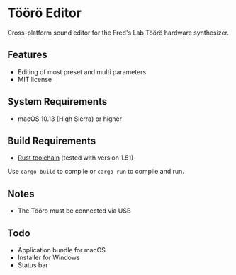 # Töörö Editor

Cross-platform sound editor for the Fred's Lab Töörö hardware synthesizer.

## Features

- Editing of most preset and multi parameters
- MIT license

## System Requirements

- macOS 10.13 (High Sierra) or higher

## Build Requirements

- [Rust toolchain](https://www.rust-lang.org/) (tested with version 1.51)

Use `cargo build` to compile or `cargo run` to compile and run.

## Notes

- The Tööro must be connected via USB

## Todo

- Application bundle for macOS
- Installer for Windows
- Status bar
